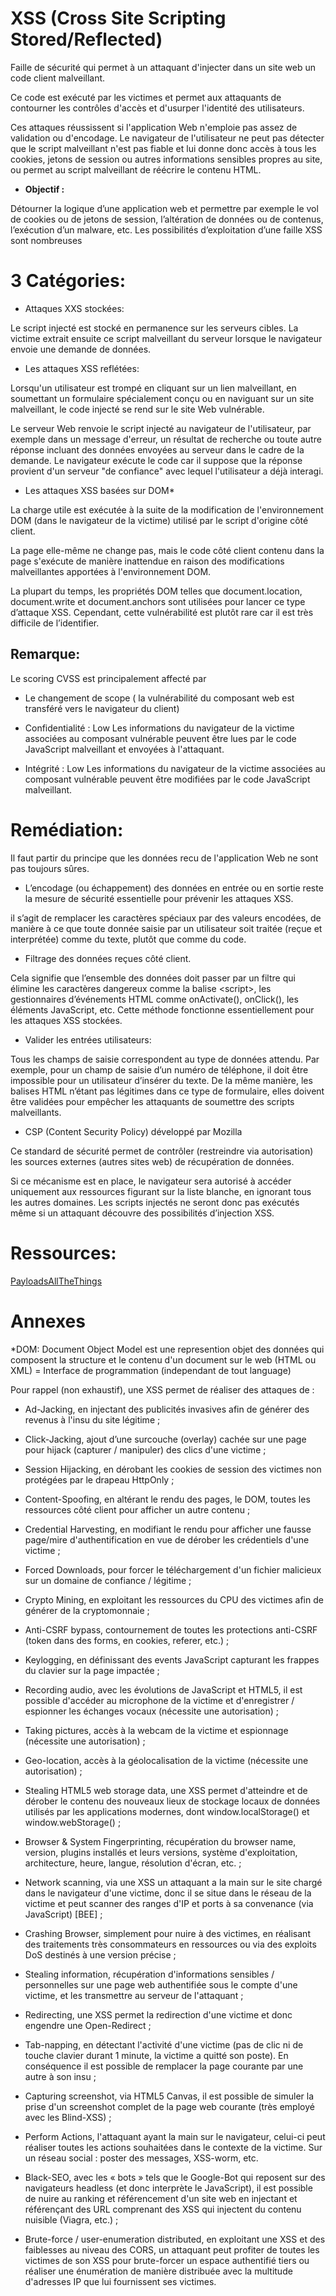 # XSS (Cross Site Scripting Stored/Reflected)

Faille de sécurité qui permet à un attaquant d'injecter dans un site web un code client malveillant.

Ce code est exécuté par les victimes et permet aux attaquants de contourner les contrôles d'accès et d'usurper l'identité des utilisateurs.

Ces attaques réussissent si l'application Web n'emploie pas assez de validation ou d'encodage. Le navigateur de l'utilisateur ne peut pas détecter que le script malveillant n'est pas fiable et lui donne donc accès à tous les cookies, jetons de session ou autres informations sensibles propres au site, ou permet au script malveillant de réécrire le contenu HTML.

 - __Objectif :__

Détourner la logique d’une application web et permettre par exemple le vol de cookies ou de jetons de session, l’altération de données ou de contenus, l’exécution d’un malware, etc. Les possibilités d’exploitation d’une faille XSS sont nombreuses


# 3 Catégories:

- Attaques XXS stockées:

Le script injecté est stocké en permanence sur les serveurs cibles. La victime extrait ensuite ce script malveillant du serveur lorsque le navigateur envoie une demande de données.

- Les attaques XSS reflétées:

Lorsqu'un utilisateur est trompé en cliquant sur un lien malveillant, en soumettant un formulaire spécialement conçu ou en naviguant sur un site malveillant, le code injecté se rend sur le site Web vulnérable. 

Le serveur Web renvoie le script injecté au navigateur de l'utilisateur, par exemple dans un message d'erreur, un résultat de recherche ou toute autre réponse incluant des données envoyées au serveur dans le cadre de la demande. 
Le navigateur exécute le code car il suppose que la réponse provient d'un serveur "de confiance" avec lequel l'utilisateur a déjà interagi.

- Les attaques XSS basées sur DOM*

La charge utile est exécutée à la suite de la modification de l'environnement DOM (dans le navigateur de la victime) utilisé par le script d'origine côté client. 

La page elle-même ne change pas, mais le code côté client contenu dans la page s'exécute de manière inattendue en raison des modifications malveillantes apportées à l'environnement DOM.

La plupart du temps, les propriétés DOM telles que document.location, document.write et document.anchors sont utilisées pour lancer ce type d’attaque XSS. Cependant, cette vulnérabilité est plutôt rare car il est très difficile de l’identifier.


##  Remarque: 

Le scoring CVSS est principalement affecté par 

- Le changement de scope ( la vulnérabilité du composant web est transféré vers le navigateur du client) 

- Confidentialité : Low 
Les informations du navigateur de la victime associées au composant vulnérable peuvent être lues par le code JavaScript malveillant et envoyées à l'attaquant.

- Intégrité : Low 
Les informations du navigateur de la victime associées au composant vulnérable peuvent être modifiées par le code JavaScript malveillant.


# Remédiation:

Il faut partir du principe que les données recu de l'application Web ne sont pas toujours sûres.

- L’encodage (ou échappement) des données en entrée ou en sortie reste la mesure de sécurité essentielle pour prévenir les attaques XSS.

il s’agit de remplacer les caractères spéciaux par des valeurs encodées, de manière à ce que toute donnée saisie par un utilisateur soit traitée (reçue et interprétée) comme du texte, plutôt que comme du code.

- Filtrage des données reçues côté client. 

Cela signifie que l’ensemble des données doit passer par un filtre qui élimine les caractères dangereux comme la balise \<script\>, les gestionnaires d’événements HTML comme onActivate(), onClick(), les éléments JavaScript, etc.
Cette méthode fonctionne essentiellement pour les attaques XSS stockées.

- Valider les entrées utilisateurs:

Tous les champs de saisie correspondent au type de données attendu. 
Par exemple, pour un champ de saisie d’un numéro de téléphone, il doit être impossible pour un utilisateur d’insérer du texte.
De la même manière, les balises HTML n’étant pas légitimes dans ce type de formulaire, elles doivent être validées pour empêcher les attaquants de soumettre des scripts malveillants.

- CSP (Content Security Policy) développé par Mozilla

Ce standard de sécurité permet de contrôler (restreindre via autorisation) les sources externes (autres sites web) de récupération de données.

Si ce mécanisme est en place, le navigateur sera autorisé à accéder uniquement aux ressources figurant sur la liste blanche, en ignorant tous les autres domaines. Les scripts injectés ne seront donc pas exécutés même si un attaquant découvre des possibilités d’injection XSS.


# Ressources: 

[PayloadsAllTheThings](https://github.com/swisskyrepo/PayloadsAllTheThings/tree/master/XSS%20Injection)


# Annexes
*DOM: Document Object Model est une represention objet des données qui composent la structure et le contenu d'un document sur le web (HTML ou XML)
= Interface de programmation (independant de tout language) 


Pour rappel (non exhaustif), une XSS permet de réaliser des attaques de :

- Ad-Jacking, en injectant des publicités invasives afin de générer des revenus à l'insu du site légitime ;

- Click-Jacking, ajout d’une surcouche (overlay) cachée sur une page pour hijack (capturer / manipuler) des clics d'une victime ;

- Session Hijacking, en dérobant les cookies de session des victimes non protégées par le drapeau HttpOnly ;

- Content-Spoofing, en altérant le rendu des pages, le DOM, toutes les ressources côté client pour afficher un autre contenu ;

- Credential Harvesting, en modifiant le rendu pour afficher une fausse page/mire d'authentification en vue de dérober les crédentiels d'une victime ;

- Forced Downloads, pour forcer le téléchargement d'un fichier malicieux sur un domaine de confiance / légitime ;

- Crypto Mining, en exploitant les ressources du CPU des victimes afin de générer de la cryptomonnaie ;

- Anti-CSRF bypass, contournement de toutes les protections anti-CSRF (token dans des forms, en cookies, referer, etc.) ;

- Keylogging, en définissant des events JavaScript capturant les frappes du clavier sur la page impactée ;

- Recording audio, avec les évolutions de JavaScript et HTML5, il est possible d'accéder au microphone de la victime et d'enregistrer / espionner les échanges vocaux (nécessite une autorisation) ;

- Taking pictures, accès à la webcam de la victime et espionnage (nécessite une autorisation) ;

- Geo-location, accès à la géolocalisation de la victime (nécessite une autorisation) ;

- Stealing HTML5 web storage data, une XSS permet d'atteindre et de dérober le contenu des nouveaux lieux de stockage locaux de données utilisés par les applications modernes, dont window.localStorage() et window.webStorage() ;

- Browser & System Fingerprinting, récupération du browser name, version, plugins installés et leurs versions, système d'exploitation, architecture, heure, langue, résolution d'écran, etc. ;

- Network scanning, via une XSS un attaquant a la main sur le site chargé dans le navigateur d'une victime, donc il se situe dans le réseau de la victime et peut scanner des ranges d'IP et ports à sa convenance (via JavaScript) [BEE] ;

- Crashing Browser, simplement pour nuire à des victimes, en réalisant des traitements très consommateurs en ressources ou via des exploits DoS destinés à une version précise ;

- Stealing information, récupération d'informations sensibles / personnelles sur une page web authentifiée sous le compte d'une victime, et les transmettre au serveur de l'attaquant ;

- Redirecting, une XSS permet la redirection d'une victime et donc engendre une Open-Redirect ;

- Tab-napping, en détectant l'activité d'une victime (pas de clic ni de touche clavier durant 1 minute, la victime a quitté son poste). En conséquence il est possible de remplacer la page courante par une autre à son insu ;

- Capturing screenshot, via HTML5 Canvas, il est possible de simuler la prise d'un screenshot complet de la page web courante (très employé avec les Blind-XSS) ;

- Perform Actions, l'attaquant ayant la main sur le navigateur, celui-ci peut réaliser toutes les actions souhaitées dans le contexte de la victime. Sur un réseau social : poster des messages, XSS-worm, etc.

- Black-SEO, avec les « bots » tels que le Google-Bot qui reposent sur des navigateurs headless (et donc interprète le JavaScript), il est possible de nuire au ranking et référencement d'un site web en injectant et référençant des URL comprenant des XSS qui injectent du contenu nuisible (Viagra, etc.) ;

- Brute-force / user-enumeration distributed, en exploitant une XSS et des faiblesses au niveau des CORS, un attaquant peut profiter de toutes les victimes de son XSS pour brute-forcer un espace authentifié tiers ou réaliser une énumération de manière distribuée avec la multitude d'adresses IP que lui fournissent ses victimes.

